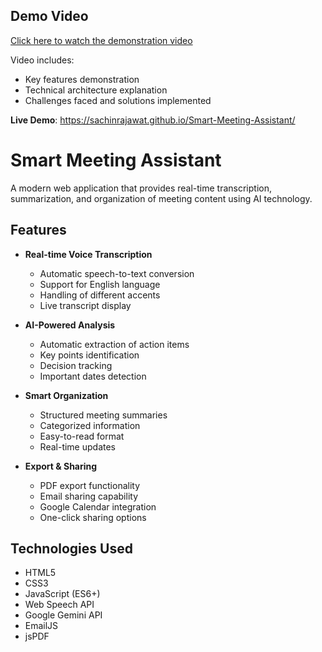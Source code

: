## Demo Video

[Click here to watch the demonstration video](https://drive.google.com/file/d/1Xe9WNAHiDOyGsJsq6L7DODFx_hNzBPKw/view?usp=sharing)

Video includes:
- Key features demonstration
- Technical architecture explanation
- Challenges faced and solutions implemented

**Live Demo**: https://sachinrajawat.github.io/Smart-Meeting-Assistant/

# Smart Meeting Assistant

A modern web application that provides real-time transcription, summarization, and organization of meeting content using AI technology.

## Features

- **Real-time Voice Transcription**
  - Automatic speech-to-text conversion
  - Support for English language
  - Handling of different accents
  - Live transcript display

- **AI-Powered Analysis**
  - Automatic extraction of action items
  - Key points identification
  - Decision tracking
  - Important dates detection

- **Smart Organization**
  - Structured meeting summaries
  - Categorized information
  - Easy-to-read format
  - Real-time updates

- **Export & Sharing**
  - PDF export functionality
  - Email sharing capability
  - Google Calendar integration
  - One-click sharing options

## Technologies Used

- HTML5
- CSS3
- JavaScript (ES6+)
- Web Speech API
- Google Gemini API
- EmailJS
- jsPDF

